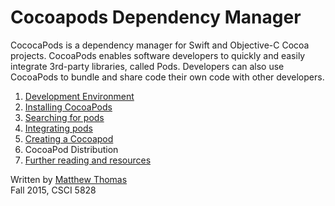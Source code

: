 # Cocoapods Dependency Manager

CococaPods is a dependency manager for Swift and Objective-C Cocoa projects. CocoaPods enables software developers to quickly and easily integrate 3rd-party libraries, called Pods. Developers can also use CocoaPods to bundle and share code their own code with other developers.

1. [Development Environment](dev-environment.md)  
2. [Installing CocoaPods](install-cocoapods.md)  
3. [Searching for pods](searching-for-cocoapods.md)  
4. [Integrating pods](integrating-pods.md)  
5. [Creating a Cocoapod](creating-pods.md)  
6. CocoaPod Distribution  
7. [Further reading and resources](Further-reading-and-resources.md)  

Written by [Matthew Thomas](mailto:matt@bocosoft.net)  
Fall 2015, CSCI 5828
